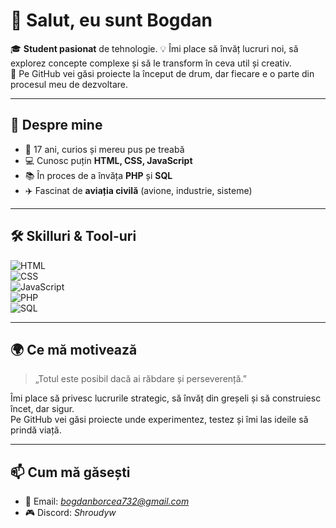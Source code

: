 # 👋 Salut, eu sunt **Bogdan**

🎓 **Student pasionat** de tehnologie. 
💡 Îmi place să învăț lucruri noi, să explorez concepte complexe și să le transform în ceva util și creativ.  
🚀 Pe GitHub vei găsi proiecte la început de drum, dar fiecare e o parte din procesul meu de dezvoltare.

---

## 📌 Despre mine
- 🎂 17 ani, curios și mereu pus pe treabă  
- 💻 Cunosc puțin **HTML, CSS, JavaScript**  
- 📚 În proces de a învăța **PHP** și **SQL**  
- ✈️ Fascinat de **aviația civilă** (avione, industrie, sisteme)  

---

## 🛠️ Skilluri & Tool-uri
![HTML](https://img.shields.io/badge/HTML-orange?style=for-the-badge&logo=html5&logoColor=white)  
![CSS](https://img.shields.io/badge/CSS-blue?style=for-the-badge&logo=css3&logoColor=white)  
![JavaScript](https://img.shields.io/badge/JavaScript-yellow?style=for-the-badge&logo=javascript&logoColor=black)  
![PHP](https://img.shields.io/badge/PHP-purple?style=for-the-badge&logo=php&logoColor=white)  
![SQL](https://img.shields.io/badge/SQL-green?style=for-the-badge&logo=mysql&logoColor=white)  

---

## 🌍 Ce mă motivează
> „Totul este posibil dacă ai răbdare și perseverență.”  

Îmi place să privesc lucrurile strategic, să învăț din greșeli și să construiesc încet, dar sigur.  
Pe GitHub vei găsi proiecte unde experimentez, testez și îmi las ideile să prindă viață.  

---

## 📫 Cum mă găsești
- 📧 Email: *bogdanborcea732@gmail.com*  
- 🎮 Discord: *Shroudyw*  


